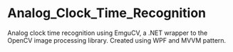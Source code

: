 # Analog_Clock_Time_Recognition
Analog clock time recognition using EmguCV, a .NET wrapper to the OpenCV image processing library. Created using WPF and MVVM pattern.
